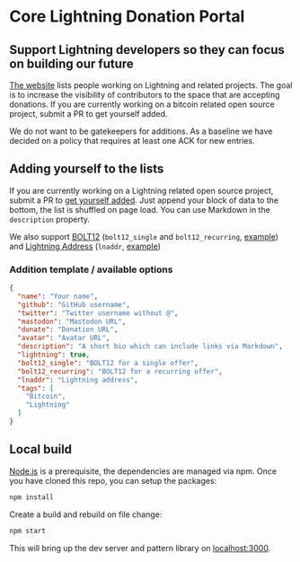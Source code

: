 # Core Lightning Donation Portal

## Support Lightning developers so they can focus on building our future

[The website](https://corelightning.dev/) lists people working on Lightning and related projects.
The goal is to increase the visibility of contributors to the space that are accepting donations.
If you are currently working on a bitcoin related open source project, submit a PR to get yourself added.

We do not want to be gatekeepers for additions.
As a baseline we have decided on a policy that requires at least one ACK for new entries.

## Adding yourself to the lists

If you are currently working on a Lightning related open source project, submit a PR to [get yourself added](https://github.com/corelightning-dev/corelightning.dev/edit/master/donatees).
Just append your block of data to the bottom, the list is shuffled on page load.
You can use Markdown in the `description` property.

We also support [BOLT12](https://bolt12.org/) (`bolt12_single` and `bolt12_recurring`, [example](./donatees/sjors-provoost.json)) and [Lightning Address](https://lightningaddress.com/) (`lnaddr`, [example](./donatees/fitti.json))

### Addition template / available options

```json
{
  "name": "Your name",
  "github": "GitHub username",
  "twitter": "Twitter username without @",
  "mastodon": "Mastodon URL",
  "donate": "Donation URL",
  "avatar": "Avatar URL",
  "description": "A short bio which can include links via Markdown",
  "lightning": true,
  "bolt12_single": "BOLT12 for a single offer",
  "bolt12_recurring": "BOLT12 for a recurring offer",
  "lnaddr": "Lightning address",
  "tags": [
    "Bitcoin",
    "Lightning"
  ]
}
```

## Local build

[Node.js](https://nodejs.org/en/) is a prerequisite, the dependencies are managed via npm.
Once you have cloned this repo, you can setup the packages:

```bash
npm install
```

Create a build and rebuild on file change:

```bash
npm start
```

This will bring up the dev server and pattern library on [localhost:3000](http://localhost:3000).
